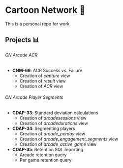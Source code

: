 # Cartoon Network :briefcase:
This is a personal repo for work.
## Projects :bar_chart:
###### CN Arcade ACR
- **CNM-66**: ACR Success vs. Failure
  - Creation of *capture* view
  - Creation of *result* view
  - Creation of *ACR* view
###### CN Arcade Player Segments
- **CDAP-33**: Standard deviation calculations
  - Creation of *arcadesessions* view 
  - Creation of *arcadedurations* view
- **CDAP-34**: Segmenting players
  - Creation of *arcade_perday* view
  - Creation of *arcade_engagement_segments* view
  - Creation of *arcade_active_game* view
- **CDAP-35**: Retention SQL reporting
  - Arcade retention query
  - Per game retention query
